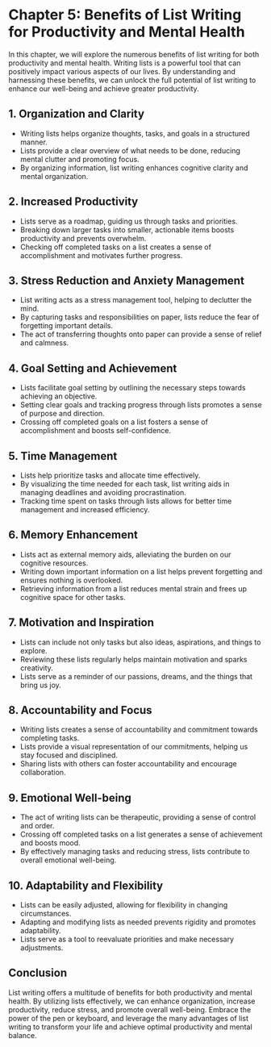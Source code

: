 Chapter 5: Benefits of List Writing for Productivity and Mental Health
======================================================================

In this chapter, we will explore the numerous benefits of list writing for both productivity and mental health. Writing lists is a powerful tool that can positively impact various aspects of our lives. By understanding and harnessing these benefits, we can unlock the full potential of list writing to enhance our well-being and achieve greater productivity.

**1. Organization and Clarity**
-------------------------------

* Writing lists helps organize thoughts, tasks, and goals in a structured manner.
* Lists provide a clear overview of what needs to be done, reducing mental clutter and promoting focus.
* By organizing information, list writing enhances cognitive clarity and mental organization.

**2. Increased Productivity**
-----------------------------

* Lists serve as a roadmap, guiding us through tasks and priorities.
* Breaking down larger tasks into smaller, actionable items boosts productivity and prevents overwhelm.
* Checking off completed tasks on a list creates a sense of accomplishment and motivates further progress.

**3. Stress Reduction and Anxiety Management**
----------------------------------------------

* List writing acts as a stress management tool, helping to declutter the mind.
* By capturing tasks and responsibilities on paper, lists reduce the fear of forgetting important details.
* The act of transferring thoughts onto paper can provide a sense of relief and calmness.

**4. Goal Setting and Achievement**
-----------------------------------

* Lists facilitate goal setting by outlining the necessary steps towards achieving an objective.
* Setting clear goals and tracking progress through lists promotes a sense of purpose and direction.
* Crossing off completed goals on a list fosters a sense of accomplishment and boosts self-confidence.

**5. Time Management**
----------------------

* Lists help prioritize tasks and allocate time effectively.
* By visualizing the time needed for each task, list writing aids in managing deadlines and avoiding procrastination.
* Tracking time spent on tasks through lists allows for better time management and increased efficiency.

**6. Memory Enhancement**
-------------------------

* Lists act as external memory aids, alleviating the burden on our cognitive resources.
* Writing down important information on a list helps prevent forgetting and ensures nothing is overlooked.
* Retrieving information from a list reduces mental strain and frees up cognitive space for other tasks.

**7. Motivation and Inspiration**
---------------------------------

* Lists can include not only tasks but also ideas, aspirations, and things to explore.
* Reviewing these lists regularly helps maintain motivation and sparks creativity.
* Lists serve as a reminder of our passions, dreams, and the things that bring us joy.

**8. Accountability and Focus**
-------------------------------

* Writing lists creates a sense of accountability and commitment towards completing tasks.
* Lists provide a visual representation of our commitments, helping us stay focused and disciplined.
* Sharing lists with others can foster accountability and encourage collaboration.

**9. Emotional Well-being**
---------------------------

* The act of writing lists can be therapeutic, providing a sense of control and order.
* Crossing off completed tasks on a list generates a sense of achievement and boosts mood.
* By effectively managing tasks and reducing stress, lists contribute to overall emotional well-being.

**10. Adaptability and Flexibility**
------------------------------------

* Lists can be easily adjusted, allowing for flexibility in changing circumstances.
* Adapting and modifying lists as needed prevents rigidity and promotes adaptability.
* Lists serve as a tool to reevaluate priorities and make necessary adjustments.

**Conclusion**
--------------

List writing offers a multitude of benefits for both productivity and mental health. By utilizing lists effectively, we can enhance organization, increase productivity, reduce stress, and promote overall well-being. Embrace the power of the pen or keyboard, and leverage the many advantages of list writing to transform your life and achieve optimal productivity and mental balance.

